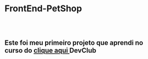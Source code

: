 <h1> FrontEnd-PetShop </h1>
<br>
<br>

<h2> Este foi meu primeiro projeto que aprendi no curso do <a href="https://rodolfomori.com.br/Devclub">clique aqui </a> DevClub
